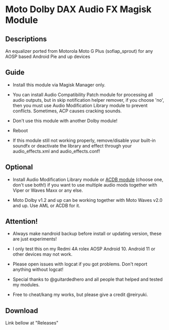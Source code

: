 # Moto Dolby DAX Audio FX Magisk Module

## Descriptions
An equalizer ported from Motorola Moto G Plus (sofiap_sprout) for any AOSP based Android Pie and up devices

## Guide
- Install this module via Magisk Manager only.

- You can install Audio Compatibility Patch module for processing all audio outputs, but in skip notification helper remover, if you choose 'no', then you must use Audio Modification Library module to prevent conflicts. Sometimes, ACP causes cracking sounds.

- Don't use this module with another Dolby module!

- Reboot

- If this module still not working properly, remove/disable your built-in soundfx or deactivate the library and effect through your audio_effects.xml and audio_effects.conf!

## Optional
- Install Audio Modification Library module or [ACDB module](https://t.me/viperatmos) (choose one, don't use both!) if you want to use multiple audio mods together with Viper or Waves Maxx or any else.

- Moto Dolby v1.2 and up can be working together with Moto Waves v2.0 and up. Use AML or ACDB for it.

## Attention!
- Always make nandroid backup before install or updating version, these are just experiments!

- I only test this on my Redmi 4A rolex AOSP Android 10. Android 11 or other devices may not work.

- Please open issues with logcat if you got problems. Don't report anything without logcat!

- Special thanks to @guitardedhero and all people that helped and tested my modules.

- Free to cheat/kang my works, but please give a credit @reiryuki.

## Download
Link bellow at "Releases"
